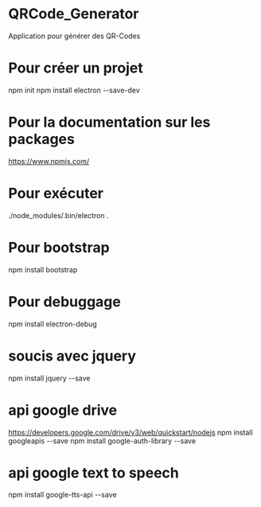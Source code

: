 # QRCode_Generator
Application pour générer des QR-Codes

# Pour créer un projet
npm init
npm install electron --save-dev

# Pour la documentation sur les packages
https://www.npmjs.com/

# Pour exécuter
./node_modules/.bin/electron .

# Pour bootstrap
npm install bootstrap

# Pour debuggage
npm install electron-debug

# soucis avec jquery
npm install jquery --save

# api google drive
https://developers.google.com/drive/v3/web/quickstart/nodejs
npm install googleapis --save
npm install google-auth-library --save

# api google text to speech
npm install google-tts-api --save
